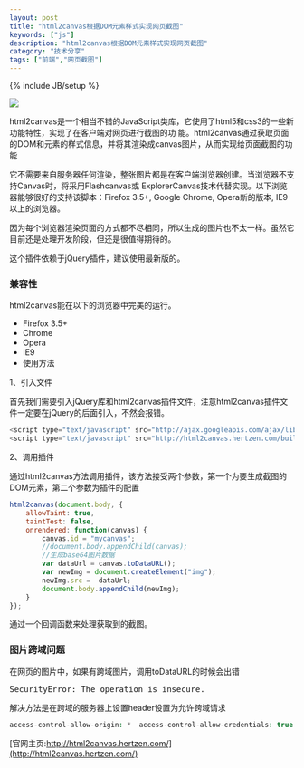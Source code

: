 ```yaml
---
layout: post
title: "html2canvas根据DOM元素样式实现网页截图"
keywords: ["js"]
description: "html2canvas根据DOM元素样式实现网页截图"
category: "技术分享"
tags: ["前端","网页截图"]
---
```

{% include JB/setup %}

![](https://img.alicdn.com/imgextra/i1/1819728314/TB2NM8YfpXXXXXRXXXXXXXXXXXX_!!1819728314.png)

html2canvas是一个相当不错的JavaScript类库，它使用了html5和css3的一些新功能特性，实现了在客户端对网页进行截图的功 能。html2canvas通过获取页面的DOM和元素的样式信息，并将其渲染成canvas图片，从而实现给页面截图的功能


它不需要来自服务器任何渲染，整张图片都是在客户端浏览器创建。当浏览器不支持Canvas时，将采用Flashcanvas或 ExplorerCanvas技术代替实现。以下浏览器能够很好的支持该脚本：Firefox 3.5+, Google Chrome, Opera新的版本, IE9以上的浏览器。


因为每个浏览器渲染页面的方式都不尽相同，所以生成的图片也不太一样。虽然它目前还是处理开发阶段，但还是很值得期待的。

这个插件依赖于jQuery插件，建议使用最新版的。


### 兼容性

html2canvas能在以下的浏览器中完美的运行。
* Firefox 3.5+
* Chrome
* Opera
* IE9
* 使用方法

1、引入文件

首先我们需要引入jQuery库和html2canvas插件文件，注意html2canvas插件文件一定要在jQuery的后面引入，不然会报错。

```js
<script type="text/javascript" src="http://ajax.googleapis.com/ajax/libs/jquery/1.8.3/jquery.min.js"></script>
<script type="text/javascript" src="http://html2canvas.hertzen.com/build/html2canvas.js"></script>
```

2、调用插件

通过html2canvas方法调用插件，该方法接受两个参数，第一个为要生成截图的DOM元素，第二个参数为插件的配置

```js
html2canvas(document.body, {
    allowTaint: true,
    taintTest: false,
    onrendered: function(canvas) {
        canvas.id = "mycanvas";
        //document.body.appendChild(canvas);
        //生成base64图片数据
        var dataUrl = canvas.toDataURL();
        var newImg = document.createElement("img");
        newImg.src =  dataUrl;
        document.body.appendChild(newImg);
    }
});
```

通过一个回调函数来处理获取到的截图。

### 图片跨域问题

在网页的图片中，如果有跨域图片，调用toDataURL的时候会出错
<pre>
SecurityError: The operation is insecure.
</pre>

解决方法是在跨域的服务器上设置header设置为允许跨域请求

```php
access-control-allow-origin: *  access-control-allow-credentials: true
```

[官网主页:http://html2canvas.hertzen.com/](http://html2canvas.hertzen.com/)

